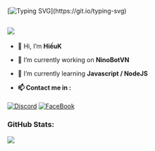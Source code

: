[![Typing SVG](https://readme-typing-svg.herokuapp.com?color=F7A4C5&background=52FF6900&lines=Hi!+I'm+HieuK;Welcome+to+my+profile!)](https://git.io/typing-svg)
## ![](https://komarev.com/ghpvc/?username=HieuK1803&label=Visitors+Count&color=brightgreen)
- 👋 Hi, I’m **HiếuK**

- 🔭 I’m currently working on **NinoBotVN**

- 🌱 I’m currently learning **Javascript / NodeJS**

- **📫 Contact me in :**
####
[![Discord](https://img.shields.io/badge/Discord-0077B5?style=for-the-badge&logo=discord)](https://discord.com/users/1108011192645058571/)
[![FaceBook](https://img.shields.io/badge/Facebook-0077B5?style=for-the-badge&logo=facebook)](https://fb.com/hieuk.editor)
####
<h3 align="left">GitHub Stats:</h3>

<img src="https://github-readme-stats.vercel.app/api?username=HieuK1803&theme=react"/>
